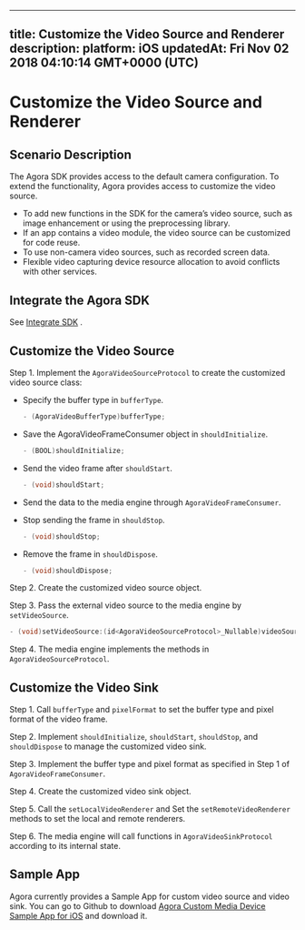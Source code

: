 
---
title: Customize the Video Source and Renderer
description: 
platform: iOS
updatedAt: Fri Nov 02 2018 04:10:14 GMT+0000 (UTC)
---
# Customize the Video Source and Renderer
## Scenario Description

The Agora SDK provides access to the default camera configuration. To extend the functionality, Agora provides access to customize the video source.

- To add new functions in the SDK for the camera’s video source, such as image enhancement or using the preprocessing library.
- If an app contains a video module, the video source can be customized for code reuse.
- To use non-camera video sources, such as recorded screen data.
- Flexible video capturing device resource allocation to avoid conflicts with other services.

## Integrate the Agora SDK

See [Integrate SDK](../../en/Video/ios_video.md) .

## Customize the Video Source

Step 1. Implement the `AgoraVideoSourceProtocol` to create the customized video source class:

- Specify the buffer type in `bufferType`.

  ```c++
  - (AgoraVideoBufferType)bufferType;
  ```

- Save the AgoraVideoFrameConsumer object in `shouldInitialize`.

  ```c++
  - (BOOL)shouldInitialize;
  ```

- Send the video frame after `shouldStart`.

  ```c++
  - (void)shouldStart;
  ```

- Send the data to the media engine through `AgoraVideoFrameConsumer`.

- Stop sending the frame in `shouldStop`.

  ```c++
  - (void)shouldStop;
  ```

- Remove the frame in `shouldDispose`.

  ```c++
  - (void)shouldDispose;
  ```

Step 2. Create the customized video source object.

Step 3. Pass the external video source to the media engine by `setVideoSource`.

```c++
- (void)setVideoSource:(id<AgoraVideoSourceProtocol>_Nullable)videoSource;
```

Step 4. The media engine implements the methods in `AgoraVideoSourceProtocol`.

## Customize the Video Sink

Step 1. Call `bufferType` and `pixelFormat` to set the buffer type and pixel format of the video frame.

Step 2. Implement `shouldInitialize`, `shouldStart`, `shouldStop`, and `shouldDispose` to manage the customized video sink.

Step 3. Implement the buffer type and pixel format as specified in Step 1 of `AgoraVideoFrameConsumer`.

Step 4. Create the customized video sink object.

Step 5. Call the `setLocalVideoRenderer` and Set the `setRemoteVideoRenderer` methods to set the local and remote renderers.

Step 6. The media engine will call functions in `AgoraVideoSinkProtocol` according to its internal state.

## Sample App

Agora currently provides a Sample App for custom video source and video sink. You can go to Github to download [Agora Custom Media Device Sample App for iOS](https://github.com/AgoraIO/Advanced-Video/tree/master/Custom-Media-Device/Agora-Custom-Media-Device-iOS) and download it.
